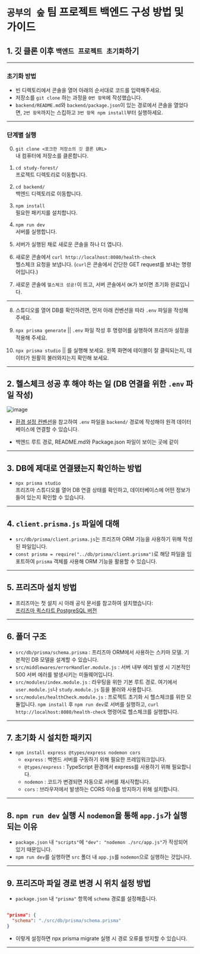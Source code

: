 # `공부의 숲` 팀 프로젝트 백엔드 구성 방법 및 가이드

## 1. 깃 클론 이후 `백엔드 프로젝트 초기화`하기

---

### 초기화 방법

- 빈 디렉토리에서 콘솔을 열어 아래의 순서대로 코드를 입력해주세요.
- 저장소를 `git clone` 하는 과정을 `0번 항목`에 작성했습니다.
- `backend/README.md`와 `backend/package.json`이 있는 경로에서 콘솔을 열었다면, `2번 항목`까지는 스킵하고 `3번 항목 npm install`부터 실행하세요.

---

### 단계별 실행

0. `git clone <포크한 저장소의 깃 클론 URL>`  
   내 컴퓨터에 저장소를 클론합니다.

1. `cd study-forest/`  
   프로젝트 디렉토리로 이동합니다.

2. `cd backend/`  
   백엔드 디렉토리로 이동합니다.

3. `npm install`  
   필요한 패키지를 설치합니다.

4. `npm run dev`  
   서버를 실행합니다.

5. 서버가 실행된 채로 새로운 콘솔을 하나 더 엽니다.

6. 새로운 콘솔에서 `curl http://localhost:8080/health-check`  
   헬스체크 요청을 보냅니다. (`curl`은 콘솔에서 간단한 GET request를 보내는 명령어입니다.)

7. 새로운 콘솔에 `헬스체크 성공!`이 뜨고, 서버 콘솔에서 `OK`가 보이면 초기화 완료입니다.

---

8. 스튜디오를 열어 DB를 확인하려면, 먼저 아래 컨벤션을 따라 `.env` 파일을 작성해 주세요.

9. `npx prisma generate` ||
   `.env` 파일 작성 후 명령어를 실행하여 프리즈마 설정을 적용해 주세요.

10. `npx prisma studio` || 를 실행해 보세요. 왼쪽 화면에 테이블이 잘 클릭되는지, 데이터가 원활히 불러와지는지 확인해 보세요.

---

## 2. 헬스체크 성공 후 해야 하는 일 (DB 연결을 위한 `.env` 파일 작성)

![image](https://github.com/user-attachments/assets/5a0491da-c385-4677-a10a-595b66be408d)

- [환경 설정 컨벤션](https://www.notion.so/1bbe3739a96a817f992eef3d9a09aa9b)을 참고하여 `.env` 파일을 `backend/` 경로에 작성해야 원격 데이터베이스에 연결할 수 있습니다.

- 백엔드 루트 경로, README.md와 Package.json 파일이 보이는 곳에 같이

---

## 3. DB에 제대로 연결됐는지 확인하는 방법

- `npx prisma studio`  
  프리즈마 스튜디오를 열어 DB 연결 상태를 확인하고, 데이터베이스에 어떤 정보가 들어 있는지 확인할 수 있습니다.

---

## 4. `client.prisma.js` 파일에 대해

- `src/db/prisma/client.prisma.js`는 프리즈마 ORM 기능을 사용하기 위해 작성된 파일입니다.
- `const prisma = require("../db/prisma/client.prisma")`로 해당 파일을 임포트하여 `prisma` 객체를 사용해 ORM 기능을 활용할 수 있습니다.

---

## 5. 프리즈마 설치 방법

- 프리즈마는 첫 설치 시 아래 공식 문서를 참고하여 설치했습니다:  
  [프리즈마 퀵스타트 PostgreSQL 버전](https://www.prisma.io/docs/getting-started/setup-prisma/start-from-scratch/relational-databases-typescript-postgresql)

---

## 6. 폴더 구조

- `src/db/prisma/schema.prisma` : 프리즈마 ORM에서 사용하는 스키마 모델. 기본적인 DB 모델을 설계할 수 있습니다.
- `src/middlewares/errorHandler.module.js` : 서버 내부 에러 발생 시 기본적인 500 서버 에러를 발생시키는 미들웨어입니다.
- `src/modules/index.module.js` : 라우팅을 위한 기본 루트 경로. 여기에서 `user.module.js`나 `study.module.js` 등을 불러와 사용합니다.
- `src/modules/healthCheck.module.js` : 프로젝트 초기화 시 헬스체크를 위한 모듈입니다. `npm install` 후 `npm run dev`로 서버를 실행하고, `curl http://localhost:8080/health-check` 명령어로 헬스체크를 실행합니다.

---

## 7. 초기화 시 설치한 패키지

- `npm install express @types/express nodemon cors`
  - `express` : 백엔드 서버를 구동하기 위해 필요한 프레임워크입니다.
  - `@types/express` : TypeScript 환경에서 express를 사용하기 위해 필요합니다.
  - `nodemon` : 코드가 변경되면 자동으로 서버를 재시작합니다.
  - `cors` : 브라우저에서 발생하는 CORS 이슈를 방지하기 위해 설치합니다.

---

## 8. `npm run dev` 실행 시 `nodemon`을 통해 `app.js`가 실행되는 이유

- `package.json` 내 `"scripts"`에 `"dev": "nodemon ./src/app.js"`가 작성되어 있기 때문입니다.
- `npm run dev`를 실행하면 `src` 폴더 내 `app.js`를 `nodemon`으로 실행하는 것입니다.

---

## 9. 프리즈마 파일 경로 변경 시 위치 설정 방법

- `package.json` 내 `"prisma"` 항목에 `schema` 경로를 설정해줍니다.

```json

"prisma": {
  "schema": "./src/db/prisma/schema.prisma"
}

```

- 이렇게 설정하면 npx prisma migrate 실행 시 경로 오류를 방지할 수 있습니다.

---
